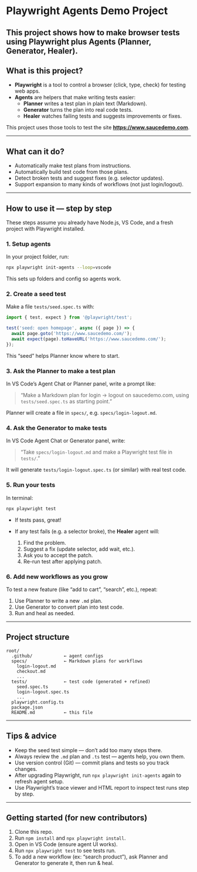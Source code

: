 # Playwright Agents Demo Project

This project shows how to make browser tests using **Playwright** plus **Agents** (Planner, Generator, Healer).  
---

## What is this project?

- **Playwright** is a tool to control a browser (click, type, check) for testing web apps.  
- **Agents** are helpers that make writing tests easier:
  - **Planner** writes a test plan in plain text (Markdown).  
  - **Generator** turns the plan into real code tests.  
  - **Healer** watches failing tests and suggests improvements or fixes.

This project uses those tools to test the site **https://www.saucedemo.com**.

---

## What can it do?

- Automatically make test plans from instructions.  
- Automatically build test code from those plans.  
- Detect broken tests and suggest fixes (e.g. selector updates).  
- Support expansion to many kinds of workflows (not just login/logout).

---

## How to use it — step by step

These steps assume you already have Node.js, VS Code, and a fresh project with Playwright installed.

### 1. Setup agents

In your project folder, run:

```bash
npx playwright init-agents --loop=vscode
````

This sets up folders and config so agents work.

### 2. Create a seed test

Make a file `tests/seed.spec.ts` with:

```ts
import { test, expect } from '@playwright/test';

test('seed: open homepage', async ({ page }) => {
  await page.goto('https://www.saucedemo.com/');
  await expect(page).toHaveURL('https://www.saucedemo.com/');
});
```

This “seed” helps Planner know where to start.

### 3. Ask the Planner to make a test plan

In VS Code’s Agent Chat or Planner panel, write a prompt like:

> “Make a Markdown plan for login → logout on saucedemo.com, using `tests/seed.spec.ts` as starting point.”

Planner will create a file in `specs/`, e.g. `specs/login-logout.md`.

### 4. Ask the Generator to make tests

In VS Code Agent Chat or Generator panel, write:

> “Take `specs/login-logout.md` and make a Playwright test file in `tests/`.”

It will generate `tests/login-logout.spec.ts` (or similar) with real test code.

### 5. Run your tests

In terminal:

```bash
npx playwright test
```

* If tests pass, great!
* If any test fails (e.g. a selector broke), the **Healer** agent will:

  1. Find the problem.
  2. Suggest a fix (update selector, add wait, etc.).
  3. Ask you to accept the patch.
  4. Re-run test after applying patch.

### 6. Add new workflows as you grow

To test a new feature (like “add to cart”, “search”, etc.), repeat:

1. Use Planner to write a new `.md` plan.
2. Use Generator to convert plan into test code.
3. Run and heal as needed.

---

## Project structure

```
root/
  .github/            ← agent configs
  specs/              ← Markdown plans for workflows
    login-logout.md
    checkout.md
    ...
  tests/              ← test code (generated + refined)
    seed.spec.ts
    login-logout.spec.ts
    ...
  playwright.config.ts
  package.json
  README.md           ← this file
```

---

## Tips & advice

* Keep the seed test simple — don’t add too many steps there.
* Always review the `.md` plan and `.ts` test — agents help, you own them.
* Use version control (Git) — commit plans and tests so you track changes.
* After upgrading Playwright, run `npx playwright init-agents` again to refresh agent setup.
* Use Playwright’s trace viewer and HTML report to inspect test runs step by step.

---

## Getting started (for new contributors)

1. Clone this repo.
2. Run `npm install` and `npx playwright install`.
3. Open in VS Code (ensure agent UI works).
4. Run `npx playwright test` to see tests run.
5. To add a new workflow (ex: “search product”), ask Planner and Generator to generate it, then run & heal.